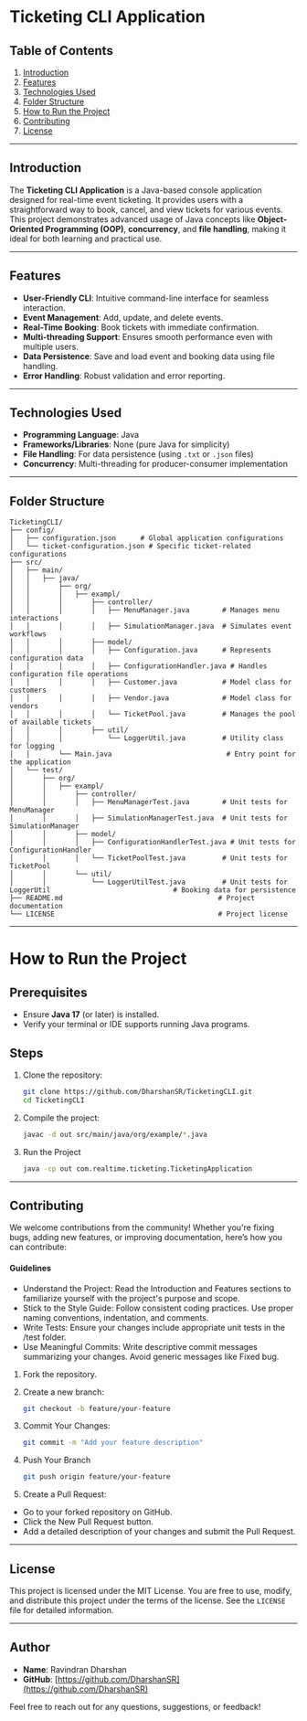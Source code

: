 # Ticketing CLI Application

## Table of Contents
1. [Introduction](#introduction)
2. [Features](#features)
3. [Technologies Used](#technologies-used)
4. [Folder Structure](#folder-structure)
5. [How to Run the Project](#how-to-run-the-project)
6. [Contributing](#contributing)
7. [License](#license)

---

## Introduction

The **Ticketing CLI Application** is a Java-based console application designed for real-time event ticketing. It provides users with a straightforward way to book, cancel, and view tickets for various events. This project demonstrates advanced usage of Java concepts like **Object-Oriented Programming (OOP)**, **concurrency**, and **file handling**, making it ideal for both learning and practical use.

---

## Features

- **User-Friendly CLI**: Intuitive command-line interface for seamless interaction.
- **Event Management**: Add, update, and delete events.
- **Real-Time Booking**: Book tickets with immediate confirmation.
- **Multi-threading Support**: Ensures smooth performance even with multiple users.
- **Data Persistence**: Save and load event and booking data using file handling.
- **Error Handling**: Robust validation and error reporting.

---

## Technologies Used

- **Programming Language**: Java
- **Frameworks/Libraries**: None (pure Java for simplicity)
- **File Handling**: For data persistence (using `.txt` or `.json` files)
- **Concurrency**: Multi-threading for producer-consumer implementation

---

## Folder Structure

```plaintext
TicketingCLI/
├── config/
│   ├── configuration.json      # Global application configurations
│   └── ticket-configuration.json # Specific ticket-related configurations
├── src/
│   ├── main/
│   │   ├── java/
│   │       ├── org/
│   │       │   ├── exampl/
│   │       │       ├── controller/
│   │       │       │   ├── MenuManager.java        # Manages menu interactions
│   │       │       │   ├── SimulationManager.java  # Simulates event workflows
│   │       │       ├── model/
│   │       │       │   ├── Configuration.java      # Represents configuration data
│   │       │       │   ├── ConfigurationHandler.java # Handles configuration file operations
│   │       │       │   ├── Customer.java           # Model class for customers
│   │       │       │   ├── Vendor.java             # Model class for vendors
│   │       │       │   └── TicketPool.java         # Manages the pool of available tickets
│   │       │       ├── util/
│   │       │           └── LoggerUtil.java         # Utility class for logging
│   │       └── Main.java                            # Entry point for the application
│   └── test/
│       ├── org/
│       │   ├── exampl/
│       │       ├── controller/
│       │       │   ├── MenuManagerTest.java        # Unit tests for MenuManager
│       │       │   ├── SimulationManagerTest.java  # Unit tests for SimulationManager
│       │       ├── model/
│       │       │   ├── ConfigurationHandlerTest.java # Unit tests for ConfigurationHandler
│       │       │   └── TicketPoolTest.java         # Unit tests for TicketPool
│       │       └── util/
│       │           └── LoggerUtilTest.java         # Unit tests for LoggerUtil                              # Booking data for persistence
├── README.md                                      # Project documentation
└── LICENSE                                        # Project license
```
---

# How to Run the Project

## Prerequisites
- Ensure **Java 17** (or later) is installed.
- Verify your terminal or IDE supports running Java programs.

## Steps

1. Clone the repository:
   ```bash
   git clone https://github.com/DharshanSR/TicketingCLI.git
   cd TicketingCLI
   ```
2. Compile the project:
    ```bash
   javac -d out src/main/java/org/example/*.java
   ```
   
3. Run the Project
    ```bash
    java -cp out com.realtime.ticketing.TicketingApplication
    ```

---

## Contributing
We welcome contributions from the community! Whether you're fixing bugs, adding new features, or improving documentation, here’s how you can contribute:
#### Guidelines
- Understand the Project: Read the Introduction and Features sections to familiarize yourself with the project's purpose and scope.
- Stick to the Style Guide: Follow consistent coding practices. Use proper naming conventions, indentation, and comments.
- Write Tests: Ensure your changes include appropriate unit tests in the /test folder.
- Use Meaningful Commits: Write descriptive commit messages summarizing your changes. Avoid generic messages like Fixed bug.

1. Fork the repository.

2. Create a new branch:
   ```bash
   git checkout -b feature/your-feature
    ```
3. Commit Your Changes:
    ```bash
    git commit -m "Add your feature description"
    ```
4. Push Your Branch
    ```bash
    git push origin feature/your-feature
    ```
5. Create a Pull Request:

- Go to your forked repository on GitHub.
- Click the New Pull Request button.
- Add a detailed description of your changes and submit the Pull Request.

---

## License

This project is licensed under the MIT License. You are free to use, modify, and distribute this project under the terms of the license. See the `LICENSE` file for detailed information.

---

## Author

- **Name**: Ravindran Dharshan
- **GitHub**: [https://github.com/DharshanSR](https://github.com/DharshanSR)

Feel free to reach out for any questions, suggestions, or feedback!

